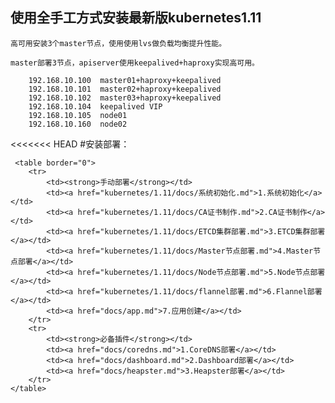 ## 使用全手工方式安装最新版kubernetes1.11

    高可用安装3个master节点，使用使用lvs做负载均衡提升性能。

    master部署3节点，apiserver使用keepalived+haproxy实现高可用。

        192.168.10.100  master01+haproxy+keepalived
        192.168.10.101  master02+haproxy+keepalived
        192.168.10.102  master03+haproxy+keepalived
        192.168.10.104  keepalived VIP
        192.168.10.105  node01
        192.168.10.160  node02


<<<<<<< HEAD
    #安装部署：


     <table border="0">
        <tr>
            <td><strong>手动部署</strong></td>
            <td><a href="kubernetes/1.11/docs/系统初始化.md">1.系统初始化</a></td>
            <td><a href="kubernetes/1.11/docs/CA证书制作.md">2.CA证书制作</a></td>
            <td><a href="kubernetes/1.11/docs/ETCD集群部署.md">3.ETCD集群部署</a></td>
            <td><a href="kubernetes/1.11/docs/Master节点部署.md">4.Master节点部署</a></td>
            <td><a href="kubernetes/1.11/docs/Node节点部署.md">5.Node节点部署</a></td>
            <td><a href="kubernetes/1.11/docs/flannel部署.md">6.Flannel部署</a></td>
            <td><a href="docs/app.md">7.应用创建</a></td>
        </tr>
        <tr>
            <td><strong>必备插件</strong></td>
            <td><a href="docs/coredns.md">1.CoreDNS部署</a></td>
            <td><a href="docs/dashboard.md">2.Dashboard部署</a></td>
            <td><a href="docs/heapster.md">3.Heapster部署</a></td>
        </tr>
    </table>

